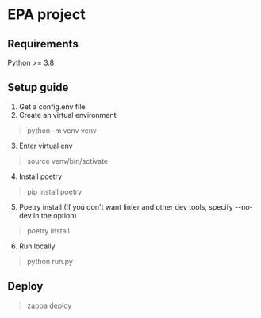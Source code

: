 # EPA project

## Requirements
Python >= 3.8
## Setup guide
1. Get a config.env file
2. Create an virtual environment
> python -m venv venv
3. Enter virtual env
> source venv/bin/activate
4. Install poetry
> pip install poetry
5. Poetry install (If you don't want linter and other dev tools, specify --no-dev in the option)
> poetry install
6. Run locally
> python run.py

## Deploy
> zappa deploy